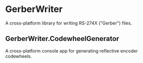 # GerberWriter

A cross-platform library for writing RS-274X ("Gerber") files.

## GerberWriter.CodewheelGenerator

A cross-platform console app for generating reflective encoder codewheels.

